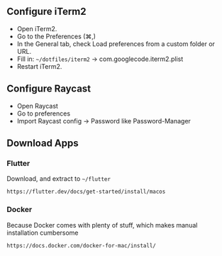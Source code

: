 ## Configure iTerm2
- Open iTerm2.
- Go to the Preferences (⌘,)
- In the General tab, check Load preferences from a custom folder or URL.
- Fill in: `~/dotfiles/iterm2` -> com.googlecode.iterm2.plist
- Restart iTerm2.

## Configure Raycast
- Open Raycast
- Go to preferences
- Import Raycast config -> Password like Password-Manager

## Download Apps
### Flutter
Download, and extract to `~/flutter`
```
https://flutter.dev/docs/get-started/install/macos
```
### Docker
Because Docker comes with plenty of stuff, which makes manual installation cumbersome
```
https://docs.docker.com/docker-for-mac/install/
```